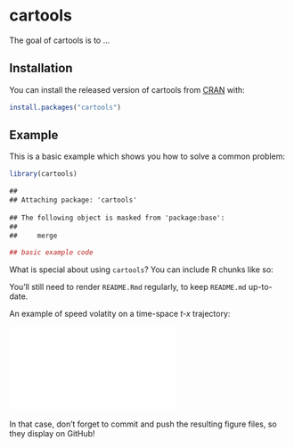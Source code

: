 
<!-- README.md is generated from README.Rmd. Please edit that file -->

# cartools

<!-- badges: start -->

<!-- badges: end -->

The goal of cartools is to …

## Installation

You can install the released version of cartools from
[CRAN](https://CRAN.R-project.org) with:

``` r
install.packages("cartools")
```

## Example

This is a basic example which shows you how to solve a common problem:

``` r
library(cartools)
```

    ## 
    ## Attaching package: 'cartools'

    ## The following object is masked from 'package:base':
    ## 
    ##     merge

``` r
## basic example code
```

What is special about using `cartools`? You can include R chunks like
so:

You’ll still need to render `README.Rmd` regularly, to keep `README.md`
up-to-date.

An example of speed volatity on a time-space *t-x* trajectory:

![](Merge.pdf)

In that case, don’t forget to commit and push the resulting figure
files, so they display on GitHub\!

